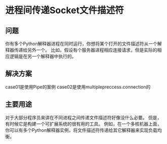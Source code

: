 # 进程间传递Socket文件描述符

## 问题
你有多个Python解释器进程在同时运行，你想将某个打开的文件描述符从一个解释器传递给另外一个。 比如，假设有个服务器进程相应连接请求，但是实际的相应逻辑是在另一个解释器中执行的。

## 解决方案
case01是使用Pipe的案例
case02是使用multiplepreccess.connection的

## 主要用途
对于大部分程序员来讲在不同进程之间传递文件描述符好像没什么必要。 但是，有时候它是构建一个可扩展系统的很有用的工具。
例如，在一个多核机器上面， 你可以有多个Python解释器实例，将文件描述符传递给其它解释器来实现负载均衡。
